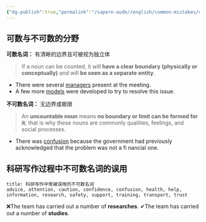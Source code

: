 ```yaml
---
{"dg-publish":true,"permalink":"/sapere-aude//english/common-mistakes/chapter-1/","dgPassFrontmatter":true}
---
```



## 可数与不可数的分野
**可数名词：** 有清晰的边界且可被视为独立体
> If a noun can be counted, it will **have a clear boundary (physically or conceptually)** and will **be seen as a separate entity**.
- There were several <u>managers</u> present at the meeting.
- A few more <u>models</u> were developed to try to resolve this issue.

**不可数名词：** 无边界或极限
> An **uncountable noun** means **no boundary or limit can be formed for it**; that is why these nouns are commonly qualities, feelings, and social processes.
- There was <u>confusion</u> because the government had previously acknowledged that
the problem was not a fi nancial one.

## 科研写作过程中不可数名词的误用
```ad-abstract
title: 科研写作中常被误用的不可数名词
advice, attention, caution, confidence, confusion, health, help, information, research, safety, support, training, transport, trust

```

❌The team has carried out a number of **researches**. 
✔The team has carried out a number of **studies**. 

